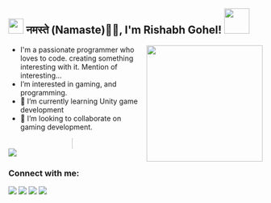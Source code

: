 <h2><img src="https://emojis.slackmojis.com/emojis/images/1531849430/4246/blob-sunglasses.gif?1531849430" width="30"/> नमस्ते (Namaste)🙏🏻, I'm Rishabh Gohel! <img src="https://media.giphy.com/media/12oufCB0MyZ1Go/giphy.gif" width="50"></h2>
<img align='right' src="https://media.giphy.com/media/M9gbBd9nbDrOTu1Mqx/giphy.gif" width="230">

- I'm a passionate programmer who loves to code. creating something interesting with it. Mention of interesting...
- I’m interested in gaming, and programming. 
- 🌱 I’m currently learning Unity game development
- 💞️ I’m looking to collaborate on gaming development.

<!-- Most used languages -->
<div style="display:grid;align-items:center;justify-content:center">
  <!--<img style="height:100%;width:49%;max-width: 100%" src="https://github-readme-stats.vercel.app/api?username=Rushabh378&theme=gotham&count_private=true&show_icons=true&include_all_commits=true"/> -->
  <img style="height:100%;width:49%;max-width: 10%" src="https://github-readme-stats.vercel.app/api/top-langs/?username=Rushabh378&layout=compact&theme=gotham&langs_count=8"/>
</div>

<img src="https://user-images.githubusercontent.com/73097560/115834477-dbab4500-a447-11eb-908a-139a6edaec5c.gif">

### Connect with me:

<p align="left">  
<a href="https://twitter.com/gohel_rushabh_" target="blank"><img src="https://img.icons8.com/color/35/000000/twitter--v2.png"/></a>
<a href="https://www.linkedin.com/in/rushabh-gohel-838364203/" target="blank"><img src="https://img.icons8.com/color/35/000000/linkedin.png"/></a>
<a href="https://www.instagram.com/rushitgohel/" target="blank"><img src="https://img.icons8.com/fluency/35/000000/instagram-new.png"/></a>
<a href="mailto:gohelrushabh378@gmail.com" target="blank"><img src="https://img.icons8.com/color/35/000000/gmail.png"/></a>
</p>

<!---
Rushabh378/Rushabh378 is a ✨ special ✨ repository because its `README.md` (this file) appears on your GitHub profile.
You can click the Preview link to take a look at your changes.
--->
